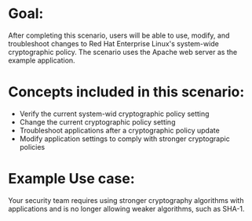 # Goal:
After completing this scenario, users will be able to use, modify, and
troubleshoot changes to Red Hat Enterprise Linux's system-wide cryptographic
policy.  The scenario uses the Apache web server as the example application.

# Concepts included in this scenario:
* Verify the current system-wid cryptographic policy setting
* Change the current cryptographic policy setting
* Troubleshoot applications after a cryptographic policy update
* Modify application settings to comply with stronger cryptograpic policies

# Example Use case:
Your security team requires using stronger cryptography algorithms with
applications and is no longer allowing weaker algorithms, such as SHA-1.
